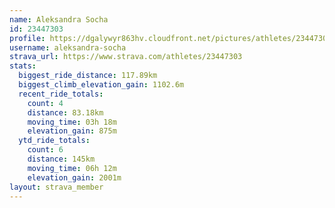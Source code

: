 ```yaml
---
name: Aleksandra Socha
id: 23447303
profile: https://dgalywyr863hv.cloudfront.net/pictures/athletes/23447303/14745546/4/large.jpg
username: aleksandra-socha
strava_url: https://www.strava.com/athletes/23447303
stats:
  biggest_ride_distance: 117.89km
  biggest_climb_elevation_gain: 1102.6m
  recent_ride_totals:
    count: 4
    distance: 83.18km
    moving_time: 03h 18m
    elevation_gain: 875m
  ytd_ride_totals:
    count: 6
    distance: 145km
    moving_time: 06h 12m
    elevation_gain: 2001m
layout: strava_member
--- 
```

